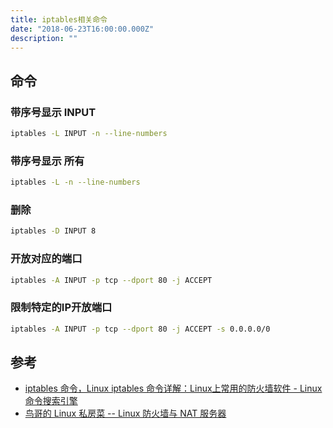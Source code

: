 ```yaml
---
title: iptables相关命令
date: "2018-06-23T16:00:00.000Z"
description: ""
---
```


## 命令

### 带序号显示 INPUT

```bash
iptables -L INPUT -n --line-numbers
```

### 带序号显示 所有

```bash
iptables -L -n --line-numbers
```

### 删除

```bash
iptables -D INPUT 8
```

### 开放对应的端口

```bash
iptables -A INPUT -p tcp --dport 80 -j ACCEPT
```

### 限制特定的IP开放端口
```bash
iptables -A INPUT -p tcp --dport 80 -j ACCEPT -s 0.0.0.0/0
```

## 参考

- [iptables 命令，Linux iptables 命令详解：Linux上常用的防火墙软件 -  Linux 命令搜索引擎](http://wangchujiang.com/linux-command/c/iptables.html)
- [鸟哥的 Linux 私房菜 -- Linux 防火墙与 NAT 服务器](http://cn.linux.vbird.org/linux_server/0250simple_firewall.php)